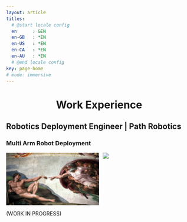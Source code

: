 ```yaml
---
layout: article
titles:
  # @start locale config
  en      : &EN       
  en-GB   : *EN
  en-US   : *EN
  en-CA   : *EN
  en-AU   : *EN
  # @end locale config
key: page-home
# mode: immersive
---
```


<h1 align="center">Work Experience</h1>

<!-- Your existing HTML code -->
## Robotics Deployment Engineer | Path Robotics
### Multi Arm Robot Deployment
<!-- ![Creation of Adam](./assets/images/work_experience/creationofadam.png)

![Creation of Robots](./assets/images/work_experience/creationofrobots.png)  -->

<div style="display: flex; gap: 10px;">
  <img src="./assets/images/work_experience/creationofadam.png" style="width:50%">
  <img src="./assets/images/work_experience/creationofrobots.png" style="width:50%">
</div>


(WORK IN PROGRESS)

